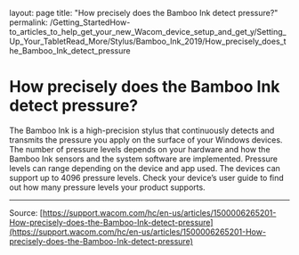 layout: page
title: "How precisely does the Bamboo Ink detect pressure?"
permalink: /Getting_StartedHow-to_articles_to_help_get_your_new_Wacom_device_setup_and_get_y/Setting_Up_Your_TabletRead_More/Stylus/Bamboo_Ink_2019/How_precisely_does_the_Bamboo_Ink_detect_pressure

# How precisely does the Bamboo Ink detect pressure?

The Bamboo Ink is a high-precision stylus that continuously detects and transmits the pressure you apply on the surface of your Windows devices. The number of pressure levels depends on your hardware and how the Bamboo Ink sensors and the system software are implemented. Pressure levels can range depending on the device and app used. The devices can support up to 4096 pressure levels. Check your device’s user guide to find out how many pressure levels your product supports.

---
Source: [https://support.wacom.com/hc/en-us/articles/1500006265201-How-precisely-does-the-Bamboo-Ink-detect-pressure](https://support.wacom.com/hc/en-us/articles/1500006265201-How-precisely-does-the-Bamboo-Ink-detect-pressure)
